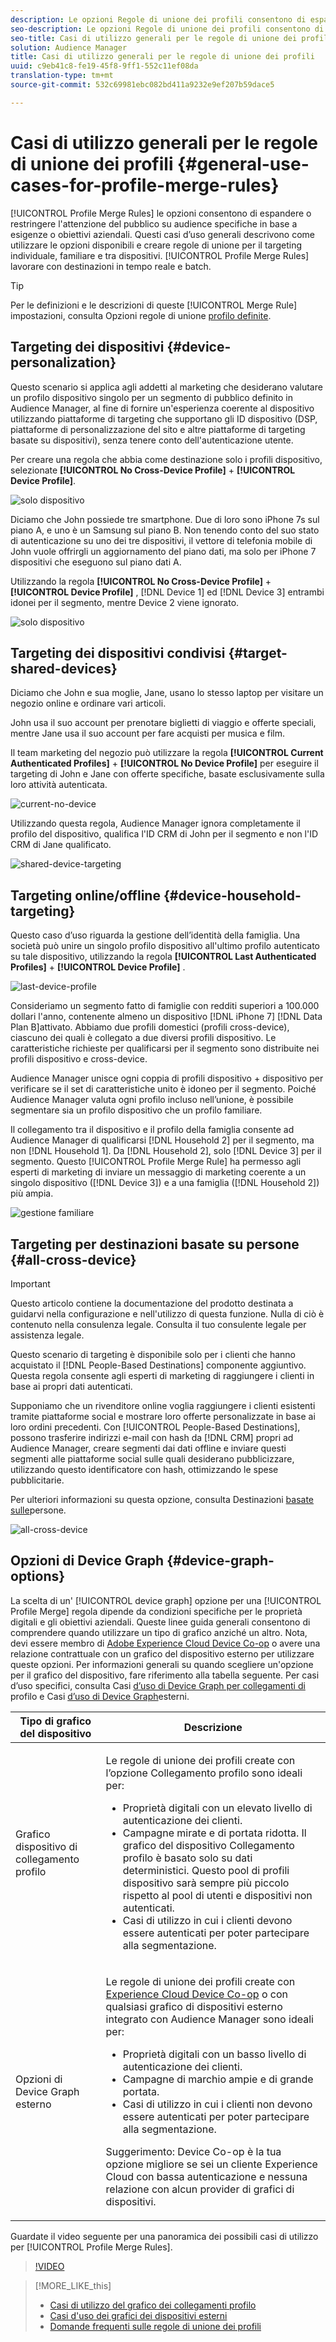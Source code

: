 ```yaml
---
description: Le opzioni Regole di unione dei profili consentono di espandere o rendere più mirati i tipi di pubblico in base a esigenze o obiettivi aziendali specifici. Questi casi d’uso generali descrivono come utilizzare le opzioni disponibili e creare regole di unione per il targeting individuale, familiare e tra dispositivi.
seo-description: Le opzioni Regole di unione dei profili consentono di espandere o rendere più mirati i tipi di pubblico in base a esigenze o obiettivi aziendali specifici. Questi casi d’uso generali descrivono come utilizzare le opzioni disponibili e creare regole di unione per il targeting individuale, familiare e tra dispositivi.
seo-title: Casi di utilizzo generali per le regole di unione dei profili
solution: Audience Manager
title: Casi di utilizzo generali per le regole di unione dei profili
uuid: c9eb41c8-fe19-45f8-9ff1-552c11ef08da
translation-type: tm+mt
source-git-commit: 532c69981ebc082bd411a9232e9ef207b59dace5

---
```



# Casi di utilizzo generali per le regole di unione dei profili {#general-use-cases-for-profile-merge-rules}

[!UICONTROL Profile Merge Rules] le opzioni consentono di espandere o restringere l'attenzione del pubblico su audience specifiche in base a esigenze o obiettivi aziendali. Questi casi d’uso generali descrivono come utilizzare le opzioni disponibili e creare regole di unione per il targeting individuale, familiare e tra dispositivi. [!UICONTROL Profile Merge Rules] lavorare con destinazioni in tempo reale e batch.

>[!TIP]
>
>Per le definizioni e le descrizioni di queste [!UICONTROL Merge Rule] impostazioni, consulta Opzioni regole di unione [profilo definite](merge-rule-definitions.md).

## Targeting dei dispositivi {#device-personalization}

Questo scenario si applica agli addetti al marketing che desiderano valutare un profilo dispositivo singolo per un segmento di pubblico definito in Audience Manager, al fine di fornire un'esperienza coerente al dispositivo utilizzando piattaforme di targeting che supportano gli ID dispositivo (DSP, piattaforme di personalizzazione del sito e altre piattaforme di targeting basate su dispositivi), senza tenere conto dell'autenticazione utente.

Per creare una regola che abbia come destinazione solo i profili dispositivo, selezionate **[!UICONTROL No Cross-Device Profile]** + **[!UICONTROL Device Profile]**.

![solo dispositivo](assets/device-only.png)

Diciamo che John possiede tre smartphone. Due di loro sono iPhone 7s sul piano A, e uno è un Samsung sul piano B. Non tenendo conto del suo stato di autenticazione su uno dei tre dispositivi, il vettore di telefonia mobile di John vuole offrirgli un aggiornamento del piano dati, ma solo per iPhone 7 dispositivi che eseguono sul piano dati A.

Utilizzando la regola **[!UICONTROL No Cross-Device Profile]** + **[!UICONTROL Device Profile]** , [!DNL Device 1] ed [!DNL Device 3] entrambi idonei per il segmento, mentre Device 2 viene ignorato.

![solo dispositivo](assets/device-management.png)

## Targeting dei dispositivi condivisi {#target-shared-devices}

Diciamo che John e sua moglie, Jane, usano lo stesso laptop per visitare un negozio online e ordinare vari articoli.

John usa il suo account per prenotare biglietti di viaggio e offerte speciali, mentre Jane usa il suo account per fare acquisti per musica e film.

Il team marketing del negozio può utilizzare la regola **[!UICONTROL Current Authenticated Profiles]** + **[!UICONTROL No Device Profile]** per eseguire il targeting di John e Jane con offerte specifiche, basate esclusivamente sulla loro attività autenticata.

![current-no-device](assets/current-no-device.png)

Utilizzando questa regola, Audience Manager ignora completamente il profilo del dispositivo, qualifica l'ID CRM di John per il segmento e non l'ID CRM di Jane qualificato.

![shared-device-targeting](assets/shared-device-targeting.png)

## Targeting online/offline {#device-household-targeting}

Questo caso d’uso riguarda la gestione dell’identità della famiglia. Una società può unire un singolo profilo dispositivo all'ultimo profilo autenticato su tale dispositivo, utilizzando la regola **[!UICONTROL Last Authenticated Profiles]** + **[!UICONTROL Device Profile]** .

![last-device-profile](assets/last-device-profile.png)

Consideriamo un segmento fatto di famiglie con redditi superiori a 100.000 dollari l'anno, contenente almeno un dispositivo [!DNL iPhone 7] [!DNL Data Plan B]attivato. Abbiamo due profili domestici (profili cross-device), ciascuno dei quali è collegato a due diversi profili dispositivo. Le caratteristiche richieste per qualificarsi per il segmento sono distribuite nei profili dispositivo e cross-device.

Audience Manager unisce ogni coppia di profili dispositivo + dispositivo per verificare se il set di caratteristiche unito è idoneo per il segmento. Poiché Audience Manager valuta ogni profilo incluso nell’unione, è possibile segmentare sia un profilo dispositivo che un profilo familiare.

Il collegamento tra il dispositivo e il profilo della famiglia consente ad Audience Manager di qualificarsi [!DNL Household 2] per il segmento, ma non [!DNL Household 1]. Da [!DNL Household 2], solo [!DNL Device 3] per il segmento. Questo [!UICONTROL Profile Merge Rule] ha permesso agli esperti di marketing di inviare un messaggio di marketing coerente a un singolo dispositivo ([!DNL Device 3]) e a una famiglia ([!DNL Household 2]) più ampia.

![gestione familiare](assets/household-management.png)

## Targeting per destinazioni basate su persone {#all-cross-device}

> [!IMPORTANT]
>
> Questo articolo contiene la documentazione del prodotto destinata a guidarvi nella configurazione e nell'utilizzo di questa funzione. Nulla di ciò è contenuto nella consulenza legale. Consulta il tuo consulente legale per assistenza legale.

Questo scenario di targeting è disponibile solo per i clienti che hanno acquistato il [!DNL People-Based Destinations] componente aggiuntivo. Questa regola consente agli esperti di marketing di raggiungere i clienti in base ai propri dati autenticati.

Supponiamo che un rivenditore online voglia raggiungere i clienti esistenti tramite piattaforme social e mostrare loro offerte personalizzate in base ai loro ordini precedenti. Con [!UICONTROL People-Based Destinations], possono trasferire indirizzi e-mail con hash da [!DNL CRM] propri ad Audience Manager, creare segmenti dai dati offline e inviare questi segmenti alle piattaforme social sulle quali desiderano pubblicizzare, utilizzando questo identificatore con hash, ottimizzando le spese pubblicitarie.

Per ulteriori informazioni su questa opzione, consulta Destinazioni [basate sulle](../destinations/people-based-destinations-overview.md)persone.

![all-cross-device](assets/all-cross-device.png)

## Opzioni di Device Graph {#device-graph-options}

La scelta di un' [!UICONTROL device graph] opzione per una [!UICONTROL Profile Merge] regola dipende da condizioni specifiche per le proprietà digitali e gli obiettivi aziendali. Queste linee guida generali consentono di comprendere quando utilizzare un tipo di grafico anziché un altro. Nota, devi essere membro di [Adobe Experience Cloud Device Co-op](https://docs.adobe.com/content/help/en/device-co-op/using/home.html) o avere una relazione contrattuale con un grafico del dispositivo esterno per utilizzare queste opzioni. Per informazioni generali su quando scegliere un'opzione per il grafico del dispositivo, fare riferimento alla tabella seguente. Per casi d’uso specifici, consulta Casi [d’uso di Device Graph per collegamenti di](profile-link-use-case.md) profilo e Casi [d’uso di Device Graph](external-graph-use-cases.md)esterni.

<table id="table_66D9152D4FF040A186003272D456625D"> 
 <thead> 
  <tr> 
   <th colname="col1" class="entry"> Tipo di grafico del dispositivo </th> 
   <th colname="col2" class="entry"> Descrizione </th> 
  </tr>
 </thead>
 <tbody> 
  <tr> 
   <td colname="col1"> <p><span class="wintitle"> Grafico dispositivo di collegamento profilo</span> </p> </td> 
   <td colname="col2"> <p><span class="wintitle"> Le regole di unione</span> dei profili create con l’opzione <span class="wintitle"> Collegamento</span> profilo sono ideali per: </p> <p> 
     <ul id="ul_FF44FA894BB2448887C8EDA9C8407EF9"> 
      <li id="li_E22505210C664FE6A9AA7C61244B36DA">Proprietà digitali con un elevato livello di autenticazione dei clienti. </li> 
      <li id="li_BE7112EE611E4DEB95B5C0A2852BFA97">Campagne mirate e di portata ridotta. Il grafico del dispositivo Collegamento <span class="wintitle"></span> profilo è basato solo su dati deterministici. Questo pool di profili dispositivo sarà sempre più piccolo rispetto al pool di utenti e dispositivi non autenticati. </li> 
      <li id="li_5FD9E936A72A4EFE80E694FA2E08E385">Casi di utilizzo in cui i clienti devono essere autenticati per poter partecipare alla segmentazione. </li> 
     </ul> </p> </td> 
  </tr> 
  <tr> 
   <td colname="col1"> <p>Opzioni di Device Graph esterno </p> </td> 
   <td colname="col2"> <p><span class="wintitle"> Le regole di unione</span> dei profili create con <a href="https://marketing.adobe.com/resources/help/en_US/mcdc/" format="https" scope="external"> Experience Cloud Device Co-op</a> o con qualsiasi grafico di dispositivi esterno integrato con <span class="keyword"> Audience Manager</span> sono ideali per: </p> <p> 
     <ul id="ul_D76D773988604A619FA4A3BF37F910F0"> 
      <li id="li_969A0755A9E34CBEB2F7331C137B9A26">Proprietà digitali con un basso livello di autenticazione dei clienti. </li> 
      <li id="li_AC78C8B4AD5340FFAC44FE851096C6A6">Campagne di marchio ampie e di grande portata. </li> 
      <li id="li_14AEC54CE34440889A3A36324EC6F497">Casi di utilizzo in cui i clienti non devono essere autenticati per poter partecipare alla segmentazione. </li> 
     </ul> </p> <p> <p>Suggerimento: Device Co-op <span class="keyword"> è la tua opzione migliore se sei un cliente</span> Experience Cloud <span class="keyword"></span> con bassa autenticazione e nessuna relazione con alcun provider di grafici di dispositivi. </p> </p> </td> 
  </tr> 
 </tbody> 
</table>

Guardate il video seguente per una panoramica dei possibili casi di utilizzo per [!UICONTROL Profile Merge Rules].

>[!VIDEO](https://video.tv.adobe.com/v/28975/?captions=ita)

>[!MORE_LIKE_this]
>
>* [Casi di utilizzo del grafico dei collegamenti profilo](profile-link-use-case.md)
>* [Casi d'uso dei grafici dei dispositivi esterni](external-graph-use-cases.md)
>* [Domande frequenti sulle regole di unione dei profili](../../faq/faq-profile-merge.md)

